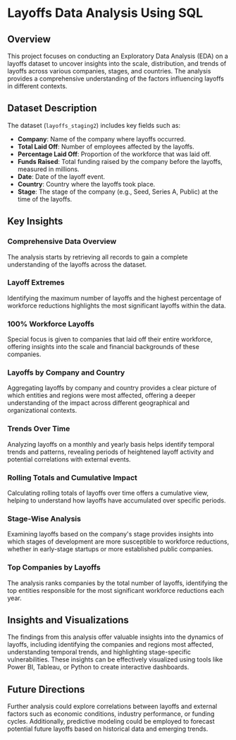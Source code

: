 # Layoffs Data Analysis Using SQL

## Overview

This project focuses on conducting an Exploratory Data Analysis (EDA) on a layoffs dataset to uncover insights into the scale, distribution, and trends of layoffs across various companies, stages, and countries. The analysis provides a comprehensive understanding of the factors influencing layoffs in different contexts.

## Dataset Description

The dataset (`layoffs_staging2`) includes key fields such as:

- **Company**: Name of the company where layoffs occurred.
- **Total Laid Off**: Number of employees affected by the layoffs.
- **Percentage Laid Off**: Proportion of the workforce that was laid off.
- **Funds Raised**: Total funding raised by the company before the layoffs, measured in millions.
- **Date**: Date of the layoff event.
- **Country**: Country where the layoffs took place.
- **Stage**: The stage of the company (e.g., Seed, Series A, Public) at the time of the layoffs.

## Key Insights

### Comprehensive Data Overview
The analysis starts by retrieving all records to gain a complete understanding of the layoffs across the dataset.

### Layoff Extremes
Identifying the maximum number of layoffs and the highest percentage of workforce reductions highlights the most significant layoffs within the data.

### 100% Workforce Layoffs
Special focus is given to companies that laid off their entire workforce, offering insights into the scale and financial backgrounds of these companies.

### Layoffs by Company and Country
Aggregating layoffs by company and country provides a clear picture of which entities and regions were most affected, offering a deeper understanding of the impact across different geographical and organizational contexts.

### Trends Over Time
Analyzing layoffs on a monthly and yearly basis helps identify temporal trends and patterns, revealing periods of heightened layoff activity and potential correlations with external events.

### Rolling Totals and Cumulative Impact
Calculating rolling totals of layoffs over time offers a cumulative view, helping to understand how layoffs have accumulated over specific periods.

### Stage-Wise Analysis
Examining layoffs based on the company's stage provides insights into which stages of development are more susceptible to workforce reductions, whether in early-stage startups or more established public companies.

### Top Companies by Layoffs
The analysis ranks companies by the total number of layoffs, identifying the top entities responsible for the most significant workforce reductions each year.

## Insights and Visualizations

The findings from this analysis offer valuable insights into the dynamics of layoffs, including identifying the companies and regions most affected, understanding temporal trends, and highlighting stage-specific vulnerabilities. These insights can be effectively visualized using tools like Power BI, Tableau, or Python to create interactive dashboards.

## Future Directions

Further analysis could explore correlations between layoffs and external factors such as economic conditions, industry performance, or funding cycles. Additionally, predictive modeling could be employed to forecast potential future layoffs based on historical data and emerging trends.
